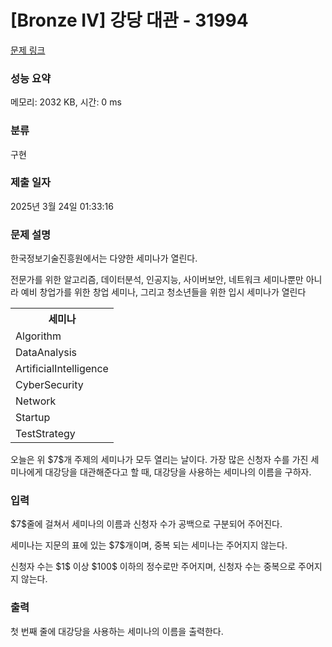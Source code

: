 # [Bronze IV] 강당 대관 - 31994 

[문제 링크](https://www.acmicpc.net/problem/31994) 

### 성능 요약

메모리: 2032 KB, 시간: 0 ms

### 분류

구현

### 제출 일자

2025년 3월 24일 01:33:16

### 문제 설명

<p>한국정보기술진흥원에서는 다양한 세미나가 열린다.</p>

<p>전문가를 위한 알고리즘, 데이터분석, 인공지능, 사이버보안, 네트워크 세미나뿐만 아니라 예비 창업가를 위한 창업 세미나, 그리고 청소년들을 위한 입시 세미나가 열린다</p>

<table class="table table-bordered table-center-30 th-center td-center">
	<tbody>
		<tr>
			<th>세미나</th>
		</tr>
		<tr>
			<td>Algorithm</td>
		</tr>
		<tr>
			<td>DataAnalysis</td>
		</tr>
		<tr>
			<td>ArtificialIntelligence</td>
		</tr>
		<tr>
			<td>CyberSecurity</td>
		</tr>
		<tr>
			<td>Network</td>
		</tr>
		<tr>
			<td>Startup</td>
		</tr>
		<tr>
			<td>TestStrategy</td>
		</tr>
	</tbody>
</table>

<p>오늘은 위 $7$개 주제의 세미나가 모두 열리는 날이다. 가장 많은 신청자 수를 가진 세미나에게 대강당을 대관해준다고 할 때, 대강당을 사용하는 세미나의 이름을 구하자.</p>

### 입력 

 <p>$7$줄에 걸쳐서 세미나의 이름과 신청자 수가 공백으로 구분되어 주어진다.</p>

<p>세미나는 지문의 표에 있는 $7$개이며, 중복 되는 세미나는 주어지지 않는다.</p>

<p>신청자 수는 $1$ 이상 $100$ 이하의 정수로만 주어지며, 신청자 수는 중복으로 주어지지 않는다.</p>

### 출력 

 <p>첫 번째 줄에 대강당을 사용하는 세미나의 이름을 출력한다.</p>

